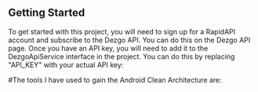 ## Getting Started

To get started with this project, you will need to sign up for a RapidAPI account and subscribe to the Dezgo API. You can do this on the Dezgo API page.
Once you have an API key, you will need to add it to the DezgoApiService interface in the project. You can do this by replacing "API_KEY" with your actual API key:

#The tools I have used to gain the Android Clean Architecture are:

